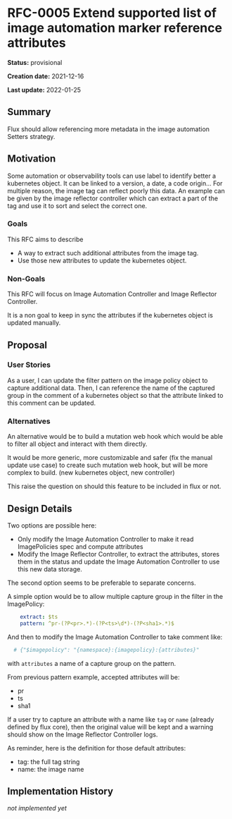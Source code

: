 # RFC-0005 Extend supported list of image automation marker reference attributes

**Status:** provisional

**Creation date:** 2021-12-16

**Last update:** 2022-01-25

## Summary

Flux should allow referencing more metadata in the image automation Setters strategy.

## Motivation

Some automation or observability tools can use label to identify better a 
kubernetes object. It can be linked to a version, a date, a code 
origin... For multiple reason, the image tag can reflect poorly this
data. An example can be given by the image reflector controller which 
can extract a part of the tag and use it to sort and select the correct one.

### Goals

This RFC aims to describe

- A way to extract such additional attributes from the image tag.
- Use those new attributes to update the kubernetes object.

### Non-Goals

This RFC will focus on Image Automation Controller and Image Reflector Controller.

It is a non goal to keep in sync the attributes if the kubernetes object is 
updated manually.

## Proposal

### User Stories

As a user, I can update the filter pattern on the image policy object to 
capture additional data. 
Then, I can reference the name of the captured group in the comment of a 
kubernetes object so that the attribute linked to this comment can be updated. 


### Alternatives

An alternative would be to build a mutation web hook which would be able to 
filter all object and interact with them directly. 

It would be more generic, more customizable and safer (fix the manual update use case)
to create such mutation web hook, but will be more complex to build. 
(new kubernetes object, new controller)  

This raise the question on should this feature to be included in flux or not. 

## Design Details

Two options are possible here:

- Only modify the Image Automation Controller to make it read ImagePolicies spec
and compute attributes
- Modify the Image Reflector Controller, to extract the attributes, stores them
in the status and update the Image Automation Controller to use this new data storage. 

The second option seems to be preferable to separate concerns.
 
A simple option would be to allow multiple capture group in the filter in the ImagePolicy: 

```yaml
    extract: $ts
    pattern: ^pr-(?P<pr>.*)-(?P<ts>\d*)-(?P<sha1>.*)$
```

And then to modify the Image Automation Controller to take comment like:

```yaml
  # {"$imagepolicy": "{namespace}:{imagepolicy}:{attributes}"
```

with `attributes` a name of a capture group on the pattern. 

From previous pattern example, accepted attributes will be:

- pr
- ts
- sha1

If a user try to capture an attribute with a name like `tag` or `name` (already defined 
by flux core), then the original value will be kept and a warning should show on the 
Image Reflector Controller logs.

As reminder, here is the definition for those default attributes:

- tag: the full tag string
- name: the image name

## Implementation History

_not implemented yet_